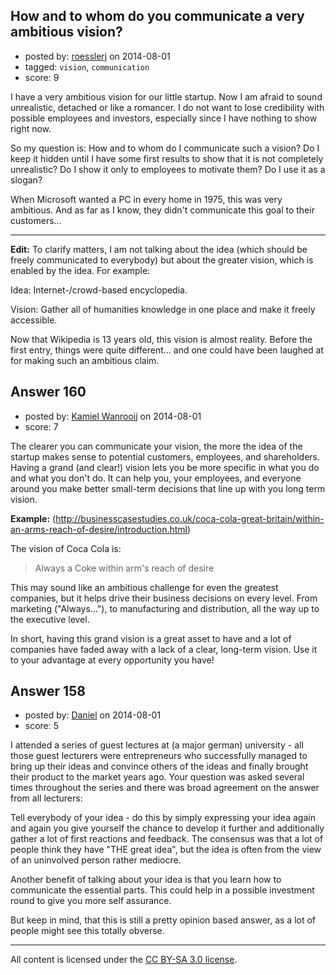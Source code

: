 ## How and to whom do you communicate a very ambitious vision?

- posted by: [roesslerj](https://stackexchange.com/users/23517/roesslerj) on 2014-08-01
- tagged: `vision`, `communication`
- score: 9

I have a very ambitious vision for our little startup. Now I am afraid to sound unrealistic, detached or like a romancer. I do not want to lose credibility with possible employees and investors, especially since I have nothing to show right now.

So my question is: How and to whom do I communicate such a vision? Do I keep it hidden until I have some first results to show that it is not completely unrealistic? Do I show it only to employees to motivate them? Do I use it as a slogan?

When Microsoft wanted a PC in every home in 1975, this was very ambitious. And as far as I know, they didn't communicate this goal to their customers...

----------

**Edit:** To clarify matters, I am not talking about the idea (which should be freely communicated to everybody) but about the greater vision, which is enabled by the idea. For example: 

Idea: Internet-/crowd-based encyclopedia. 

Vision: Gather all of humanities knowledge in one place and make it freely accessible.

Now that Wikipedia is 13 years old, this vision is almost reality. Before the first entry, things were quite different... and one could have been laughed at for making such an ambitious claim.


## Answer 160

- posted by: [Kamiel Wanrooij](https://stackexchange.com/users/2941/kamiel-wanrooij) on 2014-08-01
- score: 7

The clearer you can communicate your vision, the more the idea of the startup makes sense to potential customers, employees, and shareholders. Having a grand (and clear!) vision lets you be more specific in what you do and what you don't do. It can help you, your employees, and everyone around you make better small-term decisions that line up with you long term vision.

**Example:** (http://businesscasestudies.co.uk/coca-cola-great-britain/within-an-arms-reach-of-desire/introduction.html)

The vision of Coca Cola is: 

> Always a Coke within arm's reach of desire

This may sound like an ambitious challenge for even the greatest companies, but it helps drive their business decisions on every level. From marketing ("Always..."), to manufacturing and distribution, all the way up to the executive level.

In short, having this grand vision is a great asset to have and a lot of companies have faded away with a lack of a clear, long-term vision. Use it to your advantage at every opportunity you have!


## Answer 158

- posted by: [Daniel](https://stackexchange.com/users/4074600/daniel) on 2014-08-01
- score: 5

I attended a series of guest lectures at (a major german) university - all those guest lecturers were entrepreneurs who successfully managed to bring up their ideas and convince others of the ideas and finally brought their product to the market years ago.
Your question was asked several times throughout the series and there was broad agreement on the answer from all lecturers:

Tell everybody of your idea - do this by simply expressing your idea again and again you give yourself the chance to develop it further and additionally gather a lot of first reactions and feedback. The consensus was that a lot of people think they have "THE great idea", but the idea is often from the view of an uninvolved person rather mediocre.

Another benefit of talking about your idea is that you learn how to communicate the essential parts. This could help in a possible investment round to give you more self assurance.

But keep in mind, that this is still a pretty opinion based answer, as a lot of people might see this totally obverse.



---

All content is licensed under the [CC BY-SA 3.0 license](https://creativecommons.org/licenses/by-sa/3.0/).
